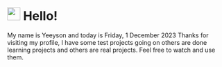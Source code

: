  <h1>
    <img src="https://emojis.slackmojis.com/emojis/images/1643510097/45343/hi.gif?1643510097" width="30"/> 
    Hello!
 </h1>
 <p>
    My name is Yeeyson and today is Friday, 1 December 2023
    Thanks for visiting my profile, I have some test projects going on others are done learning projects and others are real projects.
    Feel free to watch and use them.
 </p>